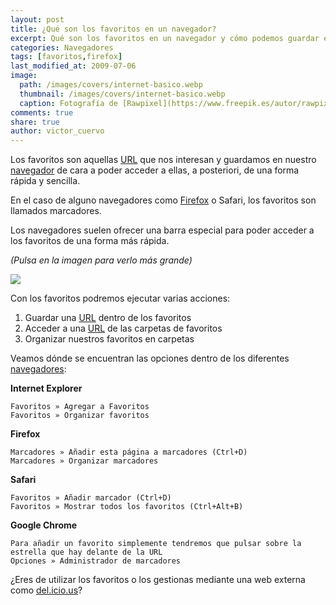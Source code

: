```yaml
---
layout: post
title: ¿Qué son los favoritos en un navegador?
excerpt: Qué son los favoritos en un navegador y cómo podemos guardar en ellos diferentes páginas web.
categories: Navegadores
tags: [favoritos,firefox]
last_modified_at: 2009-07-06
image:
  path: /images/covers/internet-basico.webp
  thumbnail: /images/covers/internet-basico.webp
  caption: Fotografía de [Rawpixel](https://www.freepik.es/autor/rawpixel-com)
comments: true
share: true
author: victor_cuervo
---
```


Los favoritos son aquellas [URL](https://www.ayudaenlaweb.com/internet-basico/que-es-la-url/) que nos interesan y guardamos en nuestro [navegador](https://www.ayudaenlaweb.com/navegadores/que-es-un-navegador/) de cara a poder acceder a ellas, a posteriori, de una forma rápida y sencilla.


En el caso de alguno navegadores como [Firefox](https://www.ayudaenlaweb.com/navegadores/que-es-firefox/) o Safari, los favoritos son llamados marcadores.


Los navegadores suelen ofrecer una barra especial para poder acceder a los favoritos de una forma más rápida.


_(Pulsa en la imagen para verlo más grande)_


![](https://www.ayudaenlaweb.com/wp-content/uploads/2009/07/chrome_marcadores-300x113.png)


Con los favoritos podremos ejecutar varias acciones:

1. Guardar una [URL](https://www.ayudaenlaweb.com/internet-basico/que-es-la-url/) dentro de los favoritos
2. Acceder a una [URL](https://www.ayudaenlaweb.com/internet-basico/que-es-la-url/) de las carpetas de favoritos
3. Organizar nuestros favoritos en carpetas

Veamos dónde se encuentran las opciones dentro de los diferentes [navegadores](https://www.ayudaenlaweb.com/navegadores/que-es-un-navegador/):


**Internet Explorer**


```text
Favoritos » Agregar a Favoritos
Favoritos » Organizar favoritos
```


**Firefox**


```text
Marcadores » Añadir esta página a marcadores (Ctrl+D)
Marcadores » Organizar marcadores
```


**Safari**


```text
Favoritos » Añadir marcador (Ctrl+D)
Favoritos » Mostrar todos los favoritos (Ctrl+Alt+B)
```


**Google Chrome**


```text
Para añadir un favorito simplemente tendremos que pulsar sobre la estrella que hay delante de la URL
Opciones » Administrador de marcadores
```


¿Eres de utilizar los favoritos o los gestionas mediante una web externa como [del.icio.us](http://del.icio.us/)?

